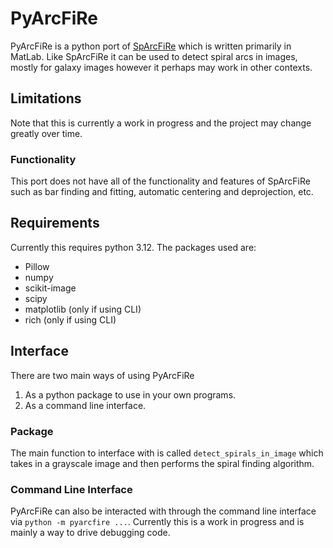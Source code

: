 # PyArcFiRe

PyArcFiRe is a python port of [SpArcFiRe](https://github.com/waynebhayes/SpArcFiRe) which is written primarily in MatLab.
Like SpArcFiRe it can be used to detect spiral arcs in images, mostly for galaxy images however it perhaps may work in other contexts.

## Limitations

Note that this is currently a work in progress and the project may change greatly over time.

### Functionality

This port does not have all of the functionality and features of SpArcFiRe such as bar finding and fitting, automatic centering and deprojection, etc.

## Requirements

Currently this requires python 3.12.
The packages used are:

- Pillow
- numpy
- scikit-image
- scipy
- matplotlib (only if using CLI)
- rich (only if using CLI)

## Interface

There are two main ways of using PyArcFiRe

1. As a python package to use in your own programs.
2. As a command line interface.

### Package

The main function to interface with is called `detect_spirals_in_image` which takes in a grayscale image and then performs the spiral finding algorithm.

### Command Line Interface

PyArcFiRe can also be interacted with through the command line interface via `python -m pyarcfire ...`. Currently this is a work in progress and is mainly
a way to drive debugging code.
